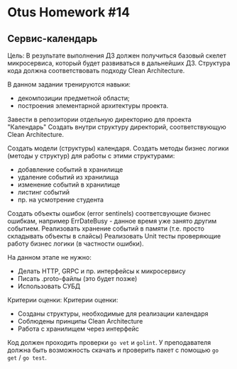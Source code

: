 # Otus Homework #14
## Сервис-календарь

Цель: В результате выполнения ДЗ должен получиться базовый скелет микросервиса, который будет развиваться
в дальнейших ДЗ. Структура кода должна соответствовать подходу Clean Architecture.

В данном задании тренируются навыки: 
- декомпозиции предметной области;
- построения элементарной архитектуры проекта.

Завести в репозитории отдельную директорию для проекта "Календарь"
Создать внутри структуру директорий, соответствующую Clean Architecture.

Cоздать модели (структуры) календаря. Cоздать методы бизнес логики (методы у структур) для работы с этими структурами:
- добавление событий в хранилище
- удаление событий из хранилища
- изменение событий в хранилище
- листинг событий
- пр. на усмотрение студента

Создать объекты ошибок (error sentinels) соответсвующие бизнес ошибкам, например ErrDateBusy - данное время
уже занято другим событием. Реализовать хранение событий в памяти (т.е. просто складывать объекты в слайсы)
Реализовать Unit тесты проверяющие работу бизнес логики (в частности ошибки).

На данном этапе не нужно:
- Делать HTTP, GRPC и пр. интерфейсы к микросервису
- Писать .proto-файлы (это будет позже)
- Использовать СУБД

Критерии оценки: Критерии оценки:
- Созданы структуры, необходимые для реализации календаря
- Соблюдены принципы Clean Architecture
- Работа с хранилищем через интерфейс

Код должен проходить проверки `go vet` и `golint`.
У преподавателя должна быть возможность скачать и проверить пакет с помощью `go get` / `go test`.
